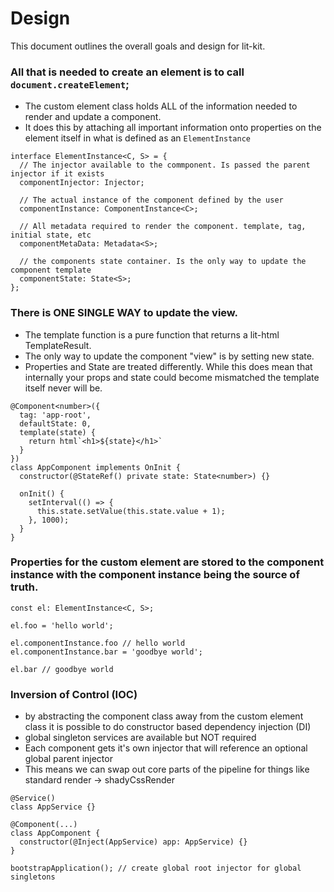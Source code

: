 # Design

This document outlines the overall goals and design for lit-kit.

### All that is needed to create an element is to call `document.createElement`;
  - The custom element class holds ALL of the information needed to render and update a component.
  - It does this by attaching all important information onto properties on the element itself in what is defined as an `ElementInstance`

```TS
interface ElementInstance<C, S> = {
  // The injector available to the commponent. Is passed the parent injector if it exists
  componentInjector: Injector;

  // The actual instance of the component defined by the user
  componentInstance: ComponentInstance<C>;

  // All metadata required to render the component. template, tag, initial state, etc
  componentMetaData: Metadata<S>;

  // the components state container. Is the only way to update the component template
  componentState: State<S>;
};
```

### There is ONE SINGLE WAY to update the view.
  - The template function is a pure function that returns a lit-html TemplateResult.
  - The only way to update the component "view" is by setting new state.
  - Properties and State are treated differently. While this does mean that internally your props and state could become mismatched the template itself never will be.

```TS
@Component<number>({
  tag: 'app-root',
  defaultState: 0,
  template(state) {
    return html`<h1>${state}</h1>`
  }
})
class AppComponent implements OnInit {
  constructor(@StateRef() private state: State<number>) {}

  onInit() {
    setInterval(() => {
      this.state.setValue(this.state.value + 1);
    }, 1000);
  }
}
```

### Properties for the custom element are stored to the component instance with the component instance being the source of truth.

```TS
const el: ElementInstance<C, S>;

el.foo = 'hello world';

el.componentInstance.foo // hello world
el.componentInstance.bar = 'goodbye world';

el.bar // goodbye world
```

### Inversion of Control (IOC)
  - by abstracting the component class away from the custom element class it is possible to do constructor based dependency injection (DI)
  - global singleton services are available but NOT required
  - Each component gets it's own injector that will reference an optional global parent injector
  - This means we can swap out core parts of the pipeline for things like standard render -> shadyCssRender

```TS
@Service()
class AppService {}

@Component(...)
class AppComponent {
  constructor(@Inject(AppService) app: AppService) {}
}

bootstrapApplication(); // create global root injector for global singletons
```
